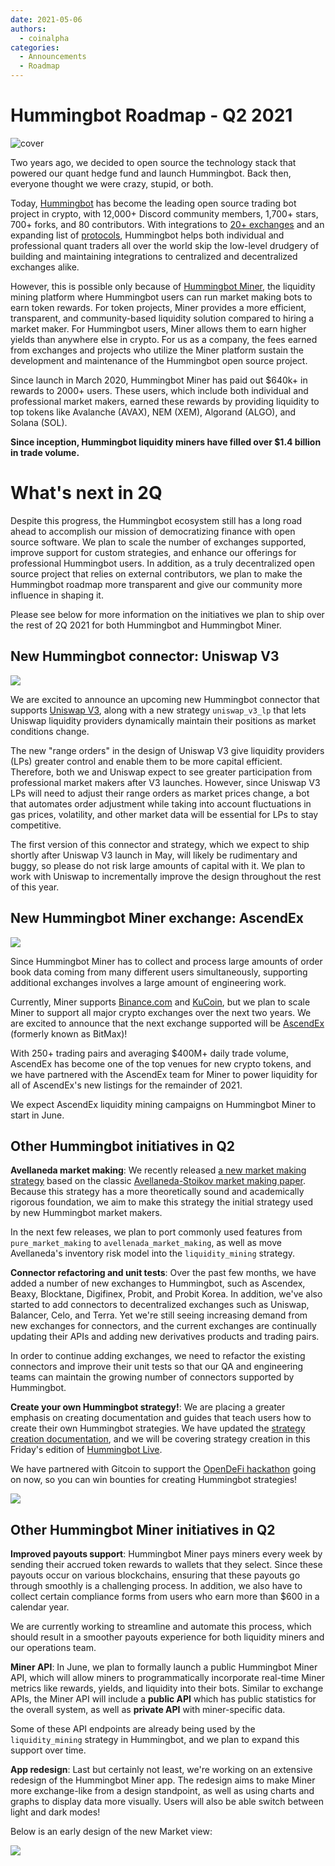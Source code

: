 ```yaml
---
date: 2021-05-06
authors:
  - coinalpha
categories:
  - Announcements
  - Roadmap
---
```


# Hummingbot Roadmap - Q2 2021 

![cover](Q2_Roadmap.png)

Two years ago, we decided to open source the technology stack that powered our quant hedge fund and launch Hummingbot. Back then, everyone thought we were crazy, stupid, or both.

Today, [Hummingbot](https://github.com/hummingbot/hummingbot) has become the leading open source trading bot project in crypto, with 12,000+ Discord community members, 1,700+ stars, 700+ forks, and 80 contributors. With integrations to [20+ exchanges](/exchanges/index.md) and an expanding list of [protocols](/dex-connectors/index.md), Hummingbot helps both individual and professional quant traders all over the world skip the low-level drudgery of building and maintaining integrations to centralized and decentralized exchanges alike.

<!-- more -->

However, this is possible only because of [Hummingbot Miner](https://miner.hummingbot.io), the liquidity mining platform where Hummingbot users can run market making bots to earn token rewards. For token projects, Miner provides a more efficient, transparent, and community-based liquidity solution compared to hiring a market maker. For Hummingbot users, Miner allows them to earn higher yields than anywhere else in crypto. For us as a company, the fees earned from exchanges and projects who utilize the Miner platform sustain the development and maintenance of the Hummingbot open source project.

Since launch in March 2020, Hummingbot Miner has paid out $640k+ in rewards to 2000+ users. These users, which include both individual and professional market makers, earned these rewards by providing liquidity to top tokens like Avalanche (AVAX), NEM (XEM), Algorand (ALGO), and Solana (SOL).

**Since inception, Hummingbot liquidity miners have filled over $1.4 billion in trade volume.**

# What's next in 2Q

Despite this progress, the Hummingbot ecosystem still has a long road ahead to accomplish our mission of democratizing finance with open source software. We plan to scale the number of exchanges supported, improve support for custom strategies, and enhance our offerings for professional Hummingbot users. In addition, as a truly decentralized open source project that relies on external contributors, we plan to make the Hummingbot roadmap more transparent and give our community more influence in shaping it.

Please see below for more information on the initiatives we plan to ship over the rest of 2Q 2021 for both Hummingbot and Hummingbot Miner.

## New Hummingbot connector: Uniswap V3

![](./uniswap-v3.jpg)

We are excited to announce an upcoming new Hummingbot connector that supports [Uniswap V3](https://uniswap.org/blog/uniswap-v3/), along with a new strategy `uniswap_v3_lp` that lets Uniswap liquidity providers dynamically maintain their positions as market conditions change.

The new "range orders" in the design of Uniswap V3 give liquidity providers (LPs) greater control and enable them to be more capital efficient. Therefore, both we and Uniswap expect to see greater participation from professional market makers after V3 launches. However, since Uniswap V3 LPs will need to adjust their range orders as market prices change, a bot that automates order adjustment while taking into account fluctuations in gas prices, volatility, and other market data will be essential for LPs to stay competitive.

The first version of this connector and strategy, which we expect to ship shortly after Uniswap V3 launch in May, will likely be rudimentary and buggy, so please do not risk large amounts of capital with it. We plan to work with Uniswap to incrementally improve the design throughout the rest of this year.

## New Hummingbot Miner exchange: AscendEx

![](./ascendex-bitmax.png)

Since Hummingbot Miner has to collect and process large amounts of order book data coming from many different users simultaneously, supporting additional exchanges involves a large amount of engineering work. 

Currently, Miner supports [Binance.com](http://binance.com) and [KuCoin](http://kucoin.com), but we plan to scale Miner to support all major crypto exchanges over the next two years. We are excited to announce that the next exchange supported will be [AscendEx](https://ascendex.com/) (formerly known as BitMax)! 

With 250+ trading pairs and averaging $400M+ daily trade volume, AscendEx has become one of the top venues for new crypto tokens, and we have partnered with the AscendEx team for Miner to power liquidity for all of AscendEx's new listings for the remainder of 2021.

We expect AscendEx liquidity mining campaigns on Hummingbot Miner to start in June.

## Other Hummingbot initiatives in Q2

**Avellaneda market making**: We recently released [a new market making strategy](../2021-04-avellaneda-stoikov-market-making-strategy/index.md) based on the classic [Avellaneda-Stoikov market making paper](https://www.math.nyu.edu/~avellane/HighFrequencyTrading.pdf). Because this strategy has a more theoretically sound and academically rigorous foundation, we aim to make this strategy the initial strategy used by new Hummingbot market makers.

In the next few releases, we plan to port commonly used features from `pure_market_making` to `avellenada_market_making`, as well as move Avellaneda's inventory risk model into the `liquidity_mining` strategy.

**Connector refactoring and unit tests**: Over the past few months, we have added a number of new exchanges to Hummingbot, such as Ascendex, Beaxy, Blocktane, Digifinex, Probit, and Probit Korea. In addition, we've also started to add connectors to decentralized exchanges such as Uniswap, Balancer, Celo, and Terra. Yet we're still seeing increasing demand from new exchanges for connectors, and the current exchanges are continually updating their APIs and adding new derivatives products and trading pairs.

In order to continue adding exchanges, we need to refactor the existing connectors and improve their unit tests so that our QA and engineering teams can maintain the growing number of connectors supported by Hummingbot.

**Create your own Hummingbot strategy!**: We are placing a greater emphasis on creating documentation and guides that teach users how to create their own Hummingbot strategies. We have updated the [strategy creation documentation](/strategies/index.md), and we will be covering strategy creation in this Friday's edition of [Hummingbot Live](https://rebrand.ly/hummingbotlive).

We have partnered with Gitcoin to support the [OpenDeFi hackathon](https://gitcoin.co/hackathon/open-defi/onboard) going on now, so you can win bounties for creating Hummingbot strategies!

![](./open-defi.jpg)

## Other Hummingbot Miner initiatives in Q2

**Improved payouts support**: Hummingbot Miner pays miners every week by sending their accrued token rewards to wallets that they select. Since these payouts occur on various blockchains, ensuring that these payouts go through smoothly is a challenging process. In addition, we also have to collect certain compliance forms from users who earn more than $600 in a calendar year. 

We are currently working to streamline and automate this process, which should result in a smoother payouts experience for both liquidity miners and our operations team.

**Miner API**: In June, we plan to formally launch a public Hummingbot Miner API, which will allow miners to programmatically incorporate real-time Miner metrics like rewards, yields, and liquidity into their bots. Similar to exchange APIs, the Miner API will include a **public API** which has public statistics for the overall system, as well as **private API** with miner-specific data. 

Some of these API endpoints are already being used by the `liquidity_mining` strategy in Hummingbot, and we plan to expand this support over time.

**App redesign**: Last but certainly not least, we're working on an extensive redesign of the Hummingbot Miner app. The redesign aims to make Miner more exchange-like from a design standpoint, as well as using charts and graphs to display data more visually. Users will also be able switch between light and dark modes!

Below is an early design of the new Market view:

![](./redesign.png)
